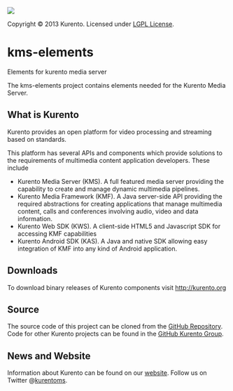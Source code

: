 [![][KurentoImage]][website]

Copyright © 2013 Kurento. Licensed under [LGPL License].

kms-elements
==========
Elements for kurento media server

The kms-elements project contains elements needed for
the Kurento Media Server.


What is Kurento
-----
Kurento provides an open platform for video processing and streaming
based on standards.

This platform has several APIs and components which provide solutions
to the requirements of multimedia content application developers.
These include

* Kurento Media Server (KMS). A full featured media server providing
the capability to create and manage dynamic multimedia pipelines.
* Kurento Media Framework (KMF). A Java server-side API providing
the required abstractions for creating applications that manage
multimedia content, calls and conferences involving audio, video
and data information.
* Kurento Web SDK (KWS). A client-side HTML5 and Javascript SDK for
accessing KMF capabilities
* Kurento Android SDK (KAS). A Java and native SDK allowing easy
integration of KMF into any kind of Android application.

Downloads
---------
To download binary releases of Kurento components visit http://kurento.org

Source
------
The source code of this project can be cloned from the [GitHub Repository].
Code for other Kurento projects can be found in the [GitHub Kurento Group].

News and Website
----------------
Information about Kurento can be found on our [website].
Follow us on Twitter @[kurentoms].

[KurentoImage]: https://avatars1.githubusercontent.com/u/5392839?s=120
[LGPL License]: http://www.gnu.org/licenses/lgpl-2.1.html
[GitHub Repository]: https://github.com/kurento/kms-elements
[GitHub Kurento Group]: https://github.com/kurento
[website]: http://kurento.org
[kurentoms]: http://twitter.com/kurentoms


